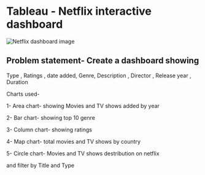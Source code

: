 # Tableau - Netflix interactive dashboard

![Netflix dashboard image](https://user-images.githubusercontent.com/73480837/227633488-d6a4928b-734a-4bee-999e-24e1b80ba07a.png)

## Problem statement- Create a dashboard showing  

Type , Ratings , date added, Genre, Description , Director , Release year , Duration 

Charts used-

1- Area chart- showing Movies and TV shows added by year

2- Bar chart- showing top 10 genre 

3- Column chart- showing ratings

4- Map chart- total movies and TV shows by country 

5- Circle chart- Movies and TV shows destribution on netflix

 and filter by Title and Type 







